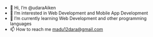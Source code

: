- 👋 Hi, I’m @udaraAiken
- 👀 I’m interested in Web Development and Mobile App Development
- 🌱 I’m currently learning Web Development and other programming languages
- 📫 How to reach me madu12dara@gmail.com

<!---
udaraAiken/udaraAiken is a ✨ special ✨ repository because its `README.md` (this file) appears on your GitHub profile.
You can click the Preview link to take a look at your changes.
--->
